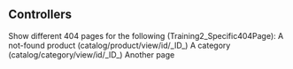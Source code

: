 <h2>Controllers</h2>
Show different 404 pages for the following (Training2_Specific404Page):
A not-found product (catalog/product/view/id/_ID_)
A category (catalog/category/view/id/_ID_)
Another page